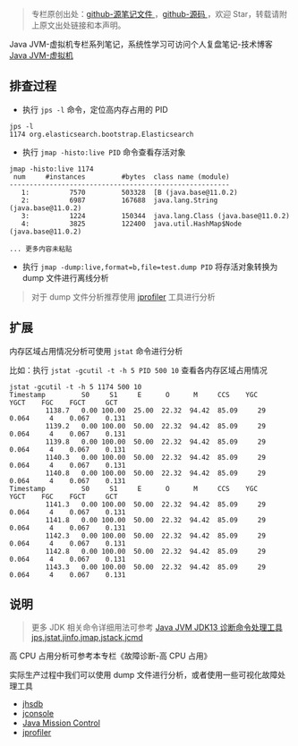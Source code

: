 > 专栏原创出处：[github-源笔记文件 ](https://github.com/GourdErwa/review-notes/tree/master/language/java-jvm) ，[github-源码 ](https://github.com/GourdErwa/java-advanced/tree/master/java-jvm)，欢迎 Star，转载请附上原文出处链接和本声明。

Java JVM-虚拟机专栏系列笔记，系统性学习可访问个人复盘笔记-技术博客 [Java JVM-虚拟机 ](https://review-notes.top/language/java-jvm/)

## 排查过程

- 执行 `jps -l` 命令，定位高内存占用的 PID
```shell{2}
jps -l
1174 org.elasticsearch.bootstrap.Elasticsearch
```

- 执行 `jmap -histo:live PID` 命令查看存活对象

```shell
jmap -histo:live 1174
 num     #instances         #bytes  class name (module)
-------------------------------------------------------
   1:          7570         503328  [B (java.base@11.0.2)
   2:          6987         167688  java.lang.String (java.base@11.0.2)
   3:          1224         150344  java.lang.Class (java.base@11.0.2)
   4:          3825         122400  java.util.HashMap$Node (java.base@11.0.2)
   
... 更多内容未粘贴   
```

- 执行 `jmap -dump:live,format=b,file=test.dump PID` 将存活对象转换为 dump 文件进行离线分析

> 对于 dump 文件分析推荐使用 [jprofiler](https://www.ej-technologies.com/products/jprofiler/overview.html) 工具进行分析

## 扩展
内存区域占用情况分析可使用 `jstat` 命令进行分析

比如：执行 `jstat -gcutil -t -h 5 PID 500 10` 查看各内存区域占用情况
```shell
jstat -gcutil -t -h 5 1174 500 10
Timestamp         S0     S1     E      O      M     CCS    YGC     YGCT    FGC    FGCT     GCT
         1138.7   0.00 100.00  25.00  22.32  94.42  85.09     29    0.064     4    0.067    0.131
         1139.2   0.00 100.00  50.00  22.32  94.42  85.09     29    0.064     4    0.067    0.131
         1139.8   0.00 100.00  50.00  22.32  94.42  85.09     29    0.064     4    0.067    0.131
         1140.3   0.00 100.00  50.00  22.32  94.42  85.09     29    0.064     4    0.067    0.131
         1140.8   0.00 100.00  50.00  22.32  94.42  85.09     29    0.064     4    0.067    0.131
Timestamp         S0     S1     E      O      M     CCS    YGC     YGCT    FGC    FGCT     GCT
         1141.3   0.00 100.00  50.00  22.32  94.42  85.09     29    0.064     4    0.067    0.131
         1141.8   0.00 100.00  50.00  22.32  94.42  85.09     29    0.064     4    0.067    0.131
         1142.3   0.00 100.00  50.00  22.32  94.42  85.09     29    0.064     4    0.067    0.131
         1142.8   0.00 100.00  50.00  22.32  94.42  85.09     29    0.064     4    0.067    0.131
         1143.3   0.00 100.00  50.00  22.32  94.42  85.09     29    0.064     4    0.067    0.131
```

## 说明
> 更多 JDK 相关命令详细用法可参考  [Java JVM JDK13 诊断命令处理工具 jps,jstat,jinfo,jmap,jstack,jcmd](https://blog.csdn.net/xiaohulunb/article/details/103887785)

高 CPU 占用分析可参考本专栏《故障诊断-高 CPU 占用》

实际生产过程中我们可以使用 dump 文件进行分析，或者使用一些可视化故障处理工具
- [jhsdb](https://docs.oracle.com/javase/9/tools/jhsdb.htm)
- [jconsole](http://openjdk.java.net/tools/svc/jconsole/)
- [Java Mission Control](https://www.oracle.com/technetwork/java/javaseproducts/mission-control/java-mission-control-1998576.html)
- [jprofiler](https://www.ej-technologies.com/products/jprofiler/overview.html)